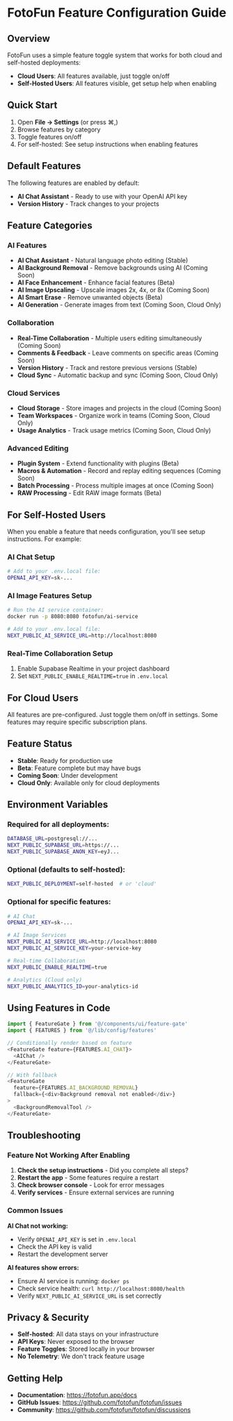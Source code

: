 # FotoFun Feature Configuration Guide

## Overview

FotoFun uses a simple feature toggle system that works for both cloud and self-hosted deployments:

- **Cloud Users**: All features available, just toggle on/off
- **Self-Hosted Users**: All features visible, get setup help when enabling

## Quick Start

1. Open **File → Settings** (or press ⌘,)
2. Browse features by category
3. Toggle features on/off
4. For self-hosted: See setup instructions when enabling features

## Default Features

The following features are enabled by default:
- **AI Chat Assistant** - Ready to use with your OpenAI API key
- **Version History** - Track changes to your projects

## Feature Categories

### AI Features
- **AI Chat Assistant** - Natural language photo editing (Stable)
- **AI Background Removal** - Remove backgrounds using AI (Coming Soon)
- **AI Face Enhancement** - Enhance facial features (Beta)
- **AI Image Upscaling** - Upscale images 2x, 4x, or 8x (Coming Soon)
- **AI Smart Erase** - Remove unwanted objects (Beta)
- **AI Generation** - Generate images from text (Coming Soon, Cloud Only)

### Collaboration
- **Real-Time Collaboration** - Multiple users editing simultaneously (Coming Soon)
- **Comments & Feedback** - Leave comments on specific areas (Coming Soon)
- **Version History** - Track and restore previous versions (Stable)
- **Cloud Sync** - Automatic backup and sync (Coming Soon, Cloud Only)

### Cloud Services
- **Cloud Storage** - Store images and projects in the cloud (Coming Soon)
- **Team Workspaces** - Organize work in teams (Coming Soon, Cloud Only)
- **Usage Analytics** - Track usage metrics (Coming Soon, Cloud Only)

### Advanced Editing
- **Plugin System** - Extend functionality with plugins (Beta)
- **Macros & Automation** - Record and replay editing sequences (Coming Soon)
- **Batch Processing** - Process multiple images at once (Coming Soon)
- **RAW Processing** - Edit RAW image formats (Beta)

## For Self-Hosted Users

When you enable a feature that needs configuration, you'll see setup instructions. For example:

### AI Chat Setup
```bash
# Add to your .env.local file:
OPENAI_API_KEY=sk-...
```

### AI Image Features Setup
```bash
# Run the AI service container:
docker run -p 8080:8080 fotofun/ai-service

# Add to your .env.local file:
NEXT_PUBLIC_AI_SERVICE_URL=http://localhost:8080
```

### Real-Time Collaboration Setup
1. Enable Supabase Realtime in your project dashboard
2. Set `NEXT_PUBLIC_ENABLE_REALTIME=true` in `.env.local`

## For Cloud Users

All features are pre-configured. Just toggle them on/off in settings. Some features may require specific subscription plans.

## Feature Status

- **Stable**: Ready for production use
- **Beta**: Feature complete but may have bugs
- **Coming Soon**: Under development
- **Cloud Only**: Available only for cloud deployments

## Environment Variables

### Required for all deployments:
```bash
DATABASE_URL=postgresql://...
NEXT_PUBLIC_SUPABASE_URL=https://...
NEXT_PUBLIC_SUPABASE_ANON_KEY=eyJ...
```

### Optional (defaults to self-hosted):
```bash
NEXT_PUBLIC_DEPLOYMENT=self-hosted  # or 'cloud'
```

### Optional for specific features:
```bash
# AI Chat
OPENAI_API_KEY=sk-...

# AI Image Services
NEXT_PUBLIC_AI_SERVICE_URL=http://localhost:8080
NEXT_PUBLIC_AI_SERVICE_KEY=your-service-key

# Real-time Collaboration
NEXT_PUBLIC_ENABLE_REALTIME=true

# Analytics (Cloud only)
NEXT_PUBLIC_ANALYTICS_ID=your-analytics-id
```

## Using Features in Code

```typescript
import { FeatureGate } from '@/components/ui/feature-gate'
import { FEATURES } from '@/lib/config/features'

// Conditionally render based on feature
<FeatureGate feature={FEATURES.AI_CHAT}>
  <AIChat />
</FeatureGate>

// With fallback
<FeatureGate 
  feature={FEATURES.AI_BACKGROUND_REMOVAL}
  fallback={<div>Background removal not enabled</div>}
>
  <BackgroundRemovalTool />
</FeatureGate>
```

## Troubleshooting

### Feature Not Working After Enabling

1. **Check the setup instructions** - Did you complete all steps?
2. **Restart the app** - Some features require a restart
3. **Check browser console** - Look for error messages
4. **Verify services** - Ensure external services are running

### Common Issues

**AI Chat not working:**
- Verify `OPENAI_API_KEY` is set in `.env.local`
- Check the API key is valid
- Restart the development server

**AI features show errors:**
- Ensure AI service is running: `docker ps`
- Check service health: `curl http://localhost:8080/health`
- Verify `NEXT_PUBLIC_AI_SERVICE_URL` is set correctly

## Privacy & Security

- **Self-hosted**: All data stays on your infrastructure
- **API Keys**: Never exposed to the browser
- **Feature Toggles**: Stored locally in your browser
- **No Telemetry**: We don't track feature usage

## Getting Help

- **Documentation**: https://fotofun.app/docs
- **GitHub Issues**: https://github.com/fotofun/fotofun/issues
- **Community**: https://github.com/fotofun/fotofun/discussions 